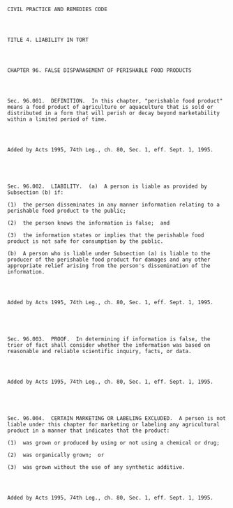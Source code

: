 ﻿
    
    
    	
    					
    
    
    CIVIL PRACTICE AND REMEDIES CODE
    
      
    
    
    TITLE 4. LIABILITY IN TORT
    
      
    
    
    CHAPTER 96. FALSE DISPARAGEMENT OF PERISHABLE FOOD PRODUCTS
    
      
    
    
    Sec. 96.001.  DEFINITION.  In this chapter, "perishable food product" means a food product of agriculture or aquaculture that is sold or distributed in a form that will perish or decay beyond marketability within a limited period of time.
    
    
    
    
    Added by Acts 1995, 74th Leg., ch. 80, Sec. 1, eff. Sept. 1, 1995.
    
    
    
    
    
    Sec. 96.002.  LIABILITY.  (a)  A person is liable as provided by Subsection (b) if:
    
    (1)  the person disseminates in any manner information relating to a perishable food product to the public;
    
    (2)  the person knows the information is false;  and
    
    (3)  the information states or implies that the perishable food product is not safe for consumption by the public.
    
    (b)  A person who is liable under Subsection (a) is liable to the producer of the perishable food product for damages and any other appropriate relief arising from the person's dissemination of the information.
    
    
    
    
    Added by Acts 1995, 74th Leg., ch. 80, Sec. 1, eff. Sept. 1, 1995.
    
    
    
    
    
    Sec. 96.003.  PROOF.  In determining if information is false, the trier of fact shall consider whether the information was based on reasonable and reliable scientific inquiry, facts, or data.
    
    
    
    
    Added by Acts 1995, 74th Leg., ch. 80, Sec. 1, eff. Sept. 1, 1995.
    
    
    
    
    
    Sec. 96.004.  CERTAIN MARKETING OR LABELING EXCLUDED.  A person is not liable under this chapter for marketing or labeling any agricultural product in a manner that indicates that the product:
    
    (1)  was grown or produced by using or not using a chemical or drug;
    
    (2)  was organically grown;  or
    
    (3)  was grown without the use of any synthetic additive.
    
    
    
    
    Added by Acts 1995, 74th Leg., ch. 80, Sec. 1, eff. Sept. 1, 1995.
    
    
    
    
    				
